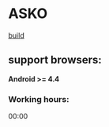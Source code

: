 # ASKO
[build](https://asko.htmlpluscss.site)

## support browsers:
**Android >= 4.4**

### Working hours:
00:00